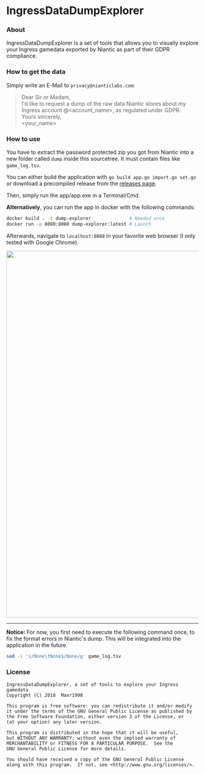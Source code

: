 # IngressDataDumpExplorer
### About
IngressDataDumpExplorer is a set of tools that allows you to visually explore your Ingress gamedata exported by Niantic as part of their GDPR compliance.

### How to get the data
Simply write an E-Mail to `privacy@nianticlabs.com`:

> Dear Sir or Madam,  
> I'd like to request a dump of the raw data Niantic stores about my Ingress account @<account_name>, as regulated under GDPR.  
> Yours sincerely,  
> <your_name>

### How to use
You have to extract the password protected zip you got from Niantic into a new folder called `dump` inside this sourcetree. It must contain files like `game_log.tsv`.

You can either build the application with `go build app.go import.go set.go` or download a precompiled release from the [releases page](https://github.com/Maxr1998/IngressDataDumpExplorer/releases).

Then, simply run the app/app.exe in a Terminal/Cmd.


**Alternatively**, you can run the app in docker with the following commands:
```bash
docker build . -t dump-explorer              # Needed once
docker run -p 8080:8080 dump-explorer:latest # Launch
```

Afterwards, navigate to `localhost:8080` in your favorite web browser (I only tested with Google Chrome).

<img src="example_screen.png" width="960px" />

---

**Notice:** For now, you first need to execute the following command once, to fix the format errors in Niantic's dump. This will be integrated into the application in the future.

```bash
sed -i 's/None\tNone$/None/g' game_log.tsv
```

### License

    IngressDataDumpExplorer, a set of tools to explore your Ingress gamedata
    Copyright (C) 2018  Maxr1998

    This program is free software: you can redistribute it and/or modify
    it under the terms of the GNU General Public License as published by
    the Free Software Foundation, either version 3 of the License, or
    (at your option) any later version.

    This program is distributed in the hope that it will be useful,
    but WITHOUT ANY WARRANTY; without even the implied warranty of
    MERCHANTABILITY or FITNESS FOR A PARTICULAR PURPOSE.  See the
    GNU General Public License for more details.

    You should have received a copy of the GNU General Public License
    along with this program.  If not, see <http://www.gnu.org/licenses/>.